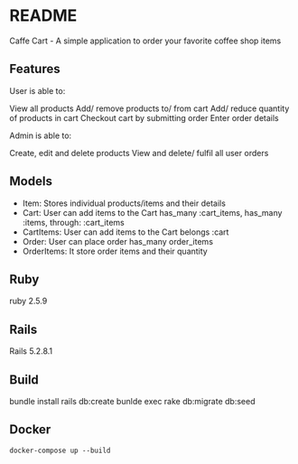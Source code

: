 # README
Caffe Cart - A simple application to order your favorite coffee shop items

## Features

User is able to:

View all products
Add/ remove products to/ from cart
Add/ reduce quantity of products in cart
Checkout cart by submitting order
Enter order details

Admin is able to:

Create, edit and delete products
View and delete/ fulfil all user orders

## Models
- Item:
Stores individual products/items and their details
- Cart:
User can add items to the Cart
has_many :cart_items,
has_many :items, through: :cart_items
- CartItems:
User can add items to the Cart
belongs :cart
- Order:
User can place order
has_many order_items
- OrderItems:
It store order items and their quantity

## Ruby
ruby 2.5.9

## Rails
Rails 5.2.8.1

## Build
bundle install
rails db:create
bunlde exec rake db:migrate db:seed
## Docker
`docker-compose up --build`
